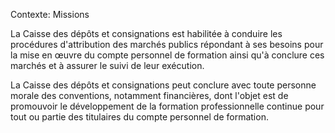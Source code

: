 Contexte: Missions

La Caisse des dépôts et consignations est habilitée à conduire les procédures d'attribution des marchés publics répondant à ses besoins pour la mise en œuvre du compte personnel de formation ainsi qu'à conclure ces marchés et à assurer le suivi de leur exécution.

La Caisse des dépôts et consignations peut conclure avec toute personne morale des conventions, notamment financières, dont l'objet est de promouvoir le développement de la formation professionnelle continue pour tout ou partie des titulaires du compte personnel de formation.